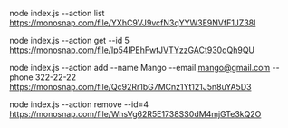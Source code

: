 node index.js --action list
https://monosnap.com/file/YXhC9VJ9vcfN3qYYW3E9NVfF1JZ38l

node index.js --action get --id 5
https://monosnap.com/file/Ip54IPEhFwtJVTYzzGACt930qQh9QU

node index.js --action add --name Mango --email mango@gmail.com --phone 322-22-22
https://monosnap.com/file/Qc92Rr1bG7MCnz1Yt121J5n8uYA5D3

node index.js --action remove --id=4
https://monosnap.com/file/WnsVg62R5E1738SS0dM4mjGTe3kQ2O
